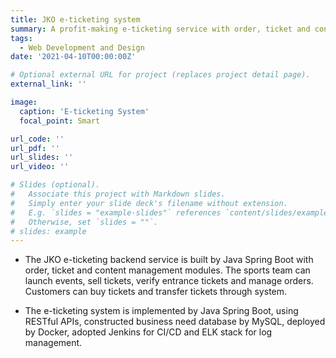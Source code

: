 ```yaml
---
title: JKO e-ticketing system
summary: A profit-making e-ticketing service with order, ticket and content management modules.
tags:
  - Web Development and Design
date: '2021-04-10T00:00:00Z'

# Optional external URL for project (replaces project detail page).
external_link: ''

image:
  caption: 'E-ticketing System'
  focal_point: Smart

url_code: ''
url_pdf: ''
url_slides: ''
url_video: ''

# Slides (optional).
#   Associate this project with Markdown slides.
#   Simply enter your slide deck's filename without extension.
#   E.g. `slides = "example-slides"` references `content/slides/example-slides.md`.
#   Otherwise, set `slides = ""`.
# slides: example
---
```

+ The JKO e-ticketing backend service is built by Java Spring Boot with order, ticket and content management modules.
The sports team can launch events, sell tickets, verify entrance tickets and manage orders.
Customers can buy tickets and transfer tickets through system.

+ The e-ticketing system is implemented by Java Spring Boot, using RESTful APIs, constructed business need database by
MySQL, deployed by Docker, adopted Jenkins for CI/CD and ELK stack for log management.
